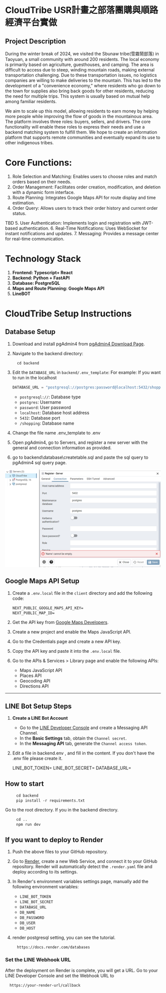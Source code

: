 # CloudTribe  USR計畫之部落團購與順路經濟平台實做

## Project Description

During the winter break of 2024, we visited the Sbunaw tribe(雪霧鬧部落) in Taoyuan, a small community with around 200 residents. The local economy is primarily based on agriculture, guesthouses, and camping. The area is difficult to access due to steep, winding mountain roads, making external transportation challenging. Due to these transportation issues, no logistics companies are willing to make deliveries to the mountain. This has led to the development of a "convenience economy," where residents who go down to the town for supplies also bring back goods for other residents, reducing the need for multiple trips. This system is usually based on mutual help among familiar residents.

We aim to scale up this model, allowing residents to earn money by helping more people while improving the flow of goods in the mountainous area. The platform involves three roles: buyers, sellers, and drivers. The core functionality will enable these roles to express their needs and use a backend matching system to fulfill them. We hope to create an information platform that supports remote communities and eventually expand its use to other indigenous tribes.


# Core Functions:

1. Role Selection and Matching: Enables users to choose roles and match orders based on their needs.
2. Order Management: Facilitates order creation, modification, and deletion with a dynamic form interface.
3. Route Planning: Integrates Google Maps API for route display and time estimation.
4. Order Query: Allows users to track their order history and current order status.

TBD
5. User Authentication: Implements login and registration with JWT-based authentication.
6. Real-Time Notifications: Uses WebSocket for instant notifications and updates.
7. Messaging: Provides a message center for real-time communication.





# Technology Stack

1. **Frontend: Typescript+ React**
2. **Backend:  Python + FastAPI**
3. **Database: PostgreSQL**
4. **Maps and Route Planning: Google Maps API**
5. **LineBOT**



# CloudTribe Setup Instructions

## Database Setup

1. Download and install pgAdmin4 from [pgAdmin4 Download Page](https://www.pgadmin.org/download/).

2. Navigate to the backend directory:

   
         cd backend
  
   
3. Edit the `DATABASE_URL` in `backend/.env_template`:
   For example:  If you want to run in the localhost
   ```python
   DATABASE_URL = "postgresql://postgres:password@localhost:5432/shopping"
   ```

   - `postgresql://`: Database type
   - `postgres`: Username
   - `password`: User password
   - `localhost`: Database host address
   - `5432`: Database port
   - `/shopping`: Database name

5. Change the file name .env_template to .env

6. Open pgAdmin4, go to Servers, and register a new server with the general and connection information as provided.

7. go to backend\database\createtable.sql and  paste the sql query to pgAdmin4 sql query page.

![alt text](setting.png)

## Google Maps API Setup

1. Create a `.env.local` file in the `client` directory and add the following code:
   ```plaintext
   NEXT_PUBLIC_GOOGLE_MAPS_API_KEY=
   NEXT_PUBLIC_MAP_ID=
   ```

2. Get the API key from [Google Maps Developers](https://developers.google.com/maps?hl=zh-tw).

3. Create a new project and enable the Maps JavaScript API.

4. Go to the Credentials page and create a new API key.

5. Copy the API key and paste it into the `.env.local` file.

6. Go to the APIs & Services > Library page and enable the following APIs:
   - Maps JavaScript API
   - Places API
   - Geocoding API
   - Directions API

---

## LINE Bot Setup Steps

1. **Create a LINE Bot Account**

   - Go to the [LINE Developer Console](https://developers.line.biz/console) and create a Messaging API Channel.
   - In the **Basic Settings** tab, obtain the `Channel secret`.
   - In the **Messaging API** tab, generate the `Channel access token`.

2. Edit a file in backend\.env , and fill in the content.
   If you don't have the .env file please create it.

   LINE_BOT_TOKEN=
   LINE_BOT_SECRET=
   DATABASE_URL=

## How to start

     
         cd backend
         pip install -r requirements.txt
      

 
   Go to the root directory.
   If you in the backend directory.
   
         cd ..
         npm run dev
   

## If you want to deploy to Render

1. Push the above files to your GitHub repository.
2. Go to [Render](https://render.com/), create a new Web Service, and connect it to your GitHub repository. Render will automatically detect the `.render.yaml` file and deploy according to its settings.
3. In Render's environment variables settings page, manually add the following environment variables:
   - `LINE_BOT_TOKEN`
   - `LINE_BOT_SECRET`
   - `DATABASE_URL`
   - `DB_NAME`
   - `DB_PASSWORD`
   - `DB_USER`
   - `DB_HOST`

4. render postgresql setting, you can see the tutorial.

         https://docs.render.com/databases


### Set the LINE Webhook URL

After the deployment on Render is complete, you will get a URL. Go to your LINE Developer Console and set the Webhook URL to 

      https://your-render-url/callback
